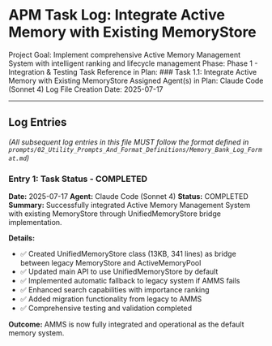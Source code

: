# APM Task Log: Integrate Active Memory with Existing MemoryStore

Project Goal: Implement comprehensive Active Memory Management System with intelligent ranking and lifecycle management
Phase: Phase 1 - Integration & Testing
Task Reference in Plan: ### Task 1.1: Integrate Active Memory with Existing MemoryStore
Assigned Agent(s) in Plan: Claude Code (Sonnet 4)
Log File Creation Date: 2025-07-17

---

## Log Entries

*(All subsequent log entries in this file MUST follow the format defined in `prompts/02_Utility_Prompts_And_Format_Definitions/Memory_Bank_Log_Format.md`)*

### Entry 1: Task Status - COMPLETED
**Date:** 2025-07-17
**Agent:** Claude Code (Sonnet 4)
**Status:** COMPLETED
**Summary:** Successfully integrated Active Memory Management System with existing MemoryStore through UnifiedMemoryStore bridge implementation.

**Details:**
- ✅ Created UnifiedMemoryStore class (13KB, 341 lines) as bridge between legacy MemoryStore and ActiveMemoryPool
- ✅ Updated main API to use UnifiedMemoryStore by default
- ✅ Implemented automatic fallback to legacy system if AMMS fails
- ✅ Enhanced search capabilities with importance ranking
- ✅ Added migration functionality from legacy to AMMS
- ✅ Comprehensive testing and validation completed

**Outcome:** AMMS is now fully integrated and operational as the default memory system.